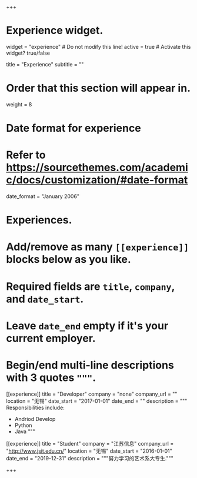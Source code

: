 +++
# Experience widget.
widget = "experience"  # Do not modify this line!
active = true  # Activate this widget? true/false

title = "Experience"
subtitle = ""

# Order that this section will appear in.
weight = 8

# Date format for experience
#   Refer to https://sourcethemes.com/academic/docs/customization/#date-format
date_format = "January 2006"

# Experiences.
#   Add/remove as many `[[experience]]` blocks below as you like.
#   Required fields are `title`, `company`, and `date_start`.
#   Leave `date_end` empty if it's your current employer.
#   Begin/end multi-line descriptions with 3 quotes `"""`.
[[experience]]
  title = "Developer"
  company = "none"
  company_url = ""
  location = "无锡"
  date_start = "2017-01-01"
  date_end = ""
  description = """
  Responsibilities include:
  
  * Andriod Develop
  * Python
  * Java
  """

[[experience]]
  title = "Student"
  company = "江苏信息"
  company_url = "http://www.jsit.edu.cn/"
  location = "无锡"
  date_start = "2016-01-01"
  date_end = "2019-12-31"
  description = """努力学习的艺术系大专生."""

+++
